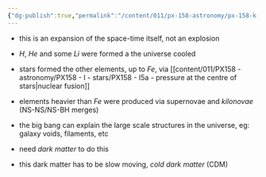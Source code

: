 ```yaml
---
{"dg-publish":true,"permalink":"/content/011/px-158-astronomy/px-158-k-the-universe/px-158-k4-the-big-bang-theory/","noteIcon":"1","created":"2025-08-27T13:14:00.498+01:00","updated":"2024-11-26T20:14:53.000+00:00"}
---
```


- this is an expansion of the space-time itself, not an explosion

- $H$, $He$ and some $Li$ were formed a the universe cooled
- stars formed the other elements, up to $Fe$, via [[content/011/PX158 - astronomy/PX158 - I - stars/PX158 - I5a - pressure at the centre of stars\|nuclear fusion]] 
- elements heavier than $Fe$ were produced via supernovae and *kilonovae* (NS-NS/NS-BH merges)

- the big bang can explain the large scale structures in the universe, eg: galaxy voids, filaments, etc
- need *dark matter* to do this
- this dark matter has to be slow moving, *cold dark matter* (CDM)